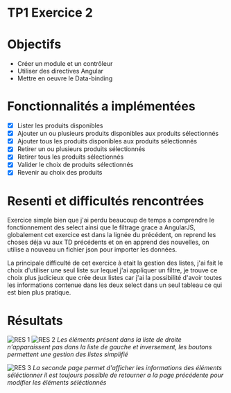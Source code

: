 # TP1 Exercice 2


# Objectifs

- Créer un module et un contrôleur
- Utiliser des directives Angular
- Mettre en oeuvre le Data-binding




# Fonctionnalités a implémentées

- [x] Lister les produits disponibles
- [x] Ajouter un ou plusieurs produits disponibles aux produits sélectionnés
- [x] Ajouter tous les produits disponibles aux produits sélectionnés
- [x] Retirer un ou plusieurs produits sélectionnés
- [x] Retirer tous les produits sélectionnés
- [x] Valider le choix de produits sélectionnés
- [x] Revenir au choix des produits

# Resenti et difficultés rencontrées
 Exercice simple bien que j'ai perdu beaucoup de temps a comprendre le fonctionnement des select ainsi que le filtrage grace a AngularJS, globalement cet exercice est dans la lignée du précédent, on reprend les choses déja vu aux TD précédents et on en apprend des nouvelles, on utilise a nouveau un fichier json pour importer les données.

La principale difficulté de cet exercice à etait la gestion des listes, j'ai fait le choix d'utiliser une seul liste sur lequel j'ai appliquer un filtre, je trouve ce choix plus judicieux que crée deux listes car j'ai la possibilité d'avoir toutes les informations contenue dans les deux select dans un seul tableau ce qui est bien plus pratique.

# Résultats
![RES 1](https://image.noelshack.com/fichiers/2017/13/1490702491-capture-d-ecran-2017-03-28-a-14-00-38.png)
![RES 2](https://image.noelshack.com/fichiers/2017/13/1490702493-capture-d-ecran-2017-03-28-a-14-00-54.png)
*Les éléments présent dans la liste de droite n'apparaissent pas dans la liste de gauche et inversement, les boutons permettent une gestion des listes simplifié*

![RES 3](https://image.noelshack.com/fichiers/2017/13/1490702495-capture-d-ecran-2017-03-28-a-14-01-05.png)
*La seconde page permet d'afficher les informations des éléments séléctionner il est toujours possible de retourner a la page précédente pour modifier les éléments séléctionnés*

